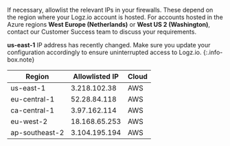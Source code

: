 If necessary, allowlist the relevant IPs in your firewalls. These depend on the region where your Logz.io account is hosted.  For accounts hosted in the Azure regions **West Europe (Netherlands)** or **West US 2 (Washington)**, contact our Customer Success team to discuss your requirements. 

**us-east-1** IP address has recently changed. Make sure you update your configuration accordingly to ensure uninterrupted access to Logz.io.
{:.info-box.note}


| Region  | Allowlisted IP  | Cloud |
|---|---|---|
| us-east-1 | 3.218.102.38 | AWS |
| eu-central-1 | 52.28.84.118 | AWS |
| ca-central-1 | 3.97.162.114 | AWS |
| eu-west-2 | 18.168.65.253 | AWS |
| ap-southeast-2 | 3.104.195.194 | AWS |

<!--  21 Oct 2021: These table entries are on hold until the issue with Azure regions is resolved
| westeurope | x.x.x.x | Azure |
| westus2 | x.x.x.x | Azure |  -->

